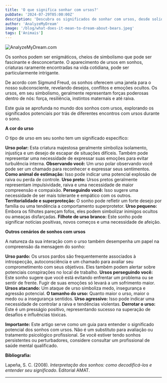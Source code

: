 ```yaml
---
title: 'O que significa sonhar com ursos?'
pubDate: '2024-07-29T05:00:00Z'
description: 'Descubra os significados de sonhar com ursos, desde solidão e raiva até perseverança e sucesso.'
author: 'AnalyzeMyDream'
image: '/blog/what-does-it-mean-to-dream-about-bears.jpeg'
tags: ['Animais']
---
```


![AnalyzeMyDream.com](/blog/what-does-it-mean-to-dream-about-bears.jpeg)


Os sonhos podem ser enigmáticos, cheios de simbolismo que pode ser fascinante e desconcertante. O aparecimento de ursos em sonhos, criaturas raramente encontradas na vida cotidiana, pode ser particularmente intrigante. 

De acordo com Sigmund Freud, os sonhos oferecem uma janela para o nosso subconsciente, revelando desejos, conflitos e emoções ocultos. Os ursos, em seu simbolismo, geralmente representam forças poderosas dentro de nós: força, resiliência, instintos maternais e até raiva. 

Este guia se aprofunda no mundo dos sonhos com ursos, explorando os significados potenciais por trás de diferentes encontros com ursos durante o sono. 

**A cor do urso**

O tipo de urso em seu sonho tem um significado específico:

**Urso polar:** Esta criatura majestosa geralmente simboliza isolamento, injustiça e um desejo de escapar de situações difíceis. Também pode representar uma necessidade de expressar suas emoções para evitar turbulência interna. 
**Observando você:** Um urso polar observando você pode ser um chamado para reconhecer e expressar seus sentimentos.
**Como animal de estimação:** Isso pode indicar uma potencial explosão de raiva ou perda de controle. 
**Urso preto:** Ursos pretos geralmente representam impulsividade, raiva e uma necessidade de maior compreensão e compaixão.
**Perseguindo você:** Isso sugere uma necessidade de ser mais tolerante e empático com os outros.
**Territorialidade e superproteção:** O sonho pode refletir um forte desejo por família ou uma tendência a comportamento superprotetor. 
**Urso pequeno:** Embora os filhotes pareçam fofos, eles podem simbolizar inimigos ocultos ou ameaças disfarçadas. 
**Filhote de urso branco:** Este sonho pode significar notícias positivas, novos começos e uma necessidade de afeição.

**Outros cenários de sonhos com ursos**

A natureza da sua interação com o urso também desempenha um papel na compreensão da mensagem do sonho:

**Urso pardo:** Os ursos pardos são frequentemente associados à introspecção, autoconsciência e um chamado para avaliar seu comprometimento com seus objetivos. Eles também podem alertar sobre potenciais conspirações no local de trabalho.
**Ursos perseguindo você:** Este sonho sugere que você está evitando enfrentar um problema ou se sentir de frente. Fugir de suas emoções só levará a um sofrimento maior.
**Ursos atacando:** Um ataque de urso simboliza medo, insegurança e agressão potencial. 
**O tamanho do urso:** Quanto maior o urso, maior o medo ou a insegurança sentidos.
**Urso agressivo:** Isso pode indicar uma necessidade de controlar a raiva e tendências violentas.
**Derrotar o urso:** Este é um presságio positivo, representando sucesso na superação de desafios e influências tóxicas.

**Importante:** Este artigo serve como um guia para entender o significado potencial dos sonhos com ursos. Não é um substituto para avaliação ou tratamento psicológico profissional. Se você estiver tendo sonhos persistentes ou perturbadores, considere consultar um profissional de saúde mental qualificado.

**Bibliografia:**

Lapeña, S. C. (2008). *Interpretação dos sonhos: como decodificá-los e entender seu significado*. Editorial AMAT.

---